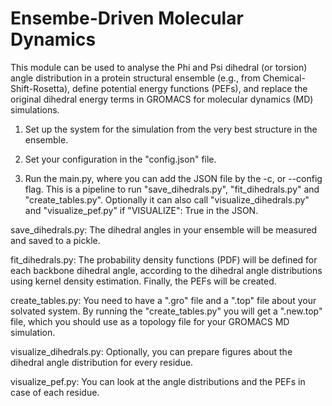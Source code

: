 # Ensembe-Driven Molecular Dynamics
This module can be used to analyse the Phi and Psi dihedral (or torsion) angle distribution in a protein structural ensemble (e.g., from Chemical-Shift-Rosetta), define potential energy functions (PEFs), and replace the original dihedral energy terms in GROMACS for molecular dynamics (MD) simulations.

1. Set up the system for the simulation from the very best structure in the ensemble. 

2. Set your configuration in the "config.json" file.

3. Run the main.py, where you can add the JSON file by the -c, or --config flag. This is a pipeline to run "save_dihedrals.py", "fit_dihedrals.py" and "create_tables.py". Optionally it can also call "visualize_dihedrals.py" and  "visualize_pef.py" if "VISUALIZE": True in the JSON.

save_dihedrals.py: The dihedral angles in your ensemble will be measured and saved to a pickle.

fit_dihedrals.py: The probability density functions (PDF) will be defined for each backbone dihedral angle, according to the dihedral angle distributions using kernel density estimation. Finally, the PEFs will be created.

create_tables.py: You need to have a ".gro" file and a ".top" file about your solvated system. By running the "create_tables.py" you will get a ".new.top" file, which you should use as a topology file for your GROMACS MD simulation.

visualize_dihedrals.py: Optionally, you can prepare figures about the dihedral angle distribution for every residue.

visualize_pef.py: You can look at the angle distributions and the PEFs in case of each residue.

